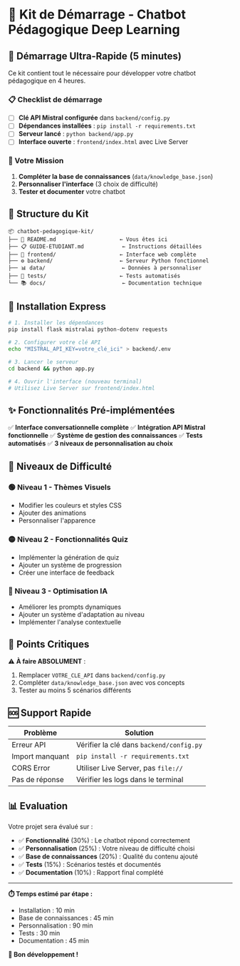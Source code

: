 # 🤖 Kit de Démarrage - Chatbot Pédagogique Deep Learning

## 🚀 Démarrage Ultra-Rapide (5 minutes)

Ce kit contient tout le nécessaire pour développer votre chatbot pédagogique en 4 heures.

### 📋 Checklist de démarrage

- [ ] **Clé API Mistral configurée** dans `backend/config.py`
- [ ] **Dépendances installées** : `pip install -r requirements.txt`
- [ ] **Serveur lancé** : `python backend/app.py`
- [ ] **Interface ouverte** : `frontend/index.html` avec Live Server

### 🎯 Votre Mission

1. **Compléter la base de connaissances** (`data/knowledge_base.json`)
2. **Personnaliser l'interface** (3 choix de difficulté)
3. **Tester et documenter** votre chatbot

## 📁 Structure du Kit

```
📦 chatbot-pedagogique-kit/
├── 📖 README.md                    ← Vous êtes ici
├── 📋 GUIDE-ETUDIANT.md            ← Instructions détaillées
├── 🎨 frontend/                    ← Interface web complète
├── ⚙️ backend/                     ← Serveur Python fonctionnel
├── 📊 data/                        ← Données à personnaliser
├── 🧪 tests/                       ← Tests automatisés
└── 📚 docs/                        ← Documentation technique
```

## 🔧 Installation Express

```bash
# 1. Installer les dépendances
pip install flask mistralai python-dotenv requests

# 2. Configurer votre clé API
echo "MISTRAL_API_KEY=votre_clé_ici" > backend/.env

# 3. Lancer le serveur
cd backend && python app.py

# 4. Ouvrir l'interface (nouveau terminal)
# Utilisez Live Server sur frontend/index.html
```

## ✨ Fonctionnalités Pré-implémentées

✅ **Interface conversationnelle complète**
✅ **Intégration API Mistral fonctionnelle**
✅ **Système de gestion des connaissances**
✅ **Tests automatisés**
✅ **3 niveaux de personnalisation au choix**

## 🎯 Niveaux de Difficulté

### 🟢 Niveau 1 - Thèmes Visuels
- Modifier les couleurs et styles CSS
- Ajouter des animations
- Personnaliser l'apparence

### 🟡 Niveau 2 - Fonctionnalités Quiz  
- Implémenter la génération de quiz
- Ajouter un système de progression
- Créer une interface de feedback

### 🔴 Niveau 3 - Optimisation IA
- Améliorer les prompts dynamiques
- Ajouter un système d'adaptation au niveau
- Implémenter l'analyse contextuelle

## 🚨 Points Critiques

⚠️ **À faire ABSOLUMENT** :
1. Remplacer `VOTRE_CLE_API` dans `backend/config.py`
2. Compléter `data/knowledge_base.json` avec vos concepts
3. Tester au moins 5 scénarios différents

## 🆘 Support Rapide

| Problème | Solution |
|----------|----------|
| Erreur API | Vérifier la clé dans `backend/config.py` |
| Import manquant | `pip install -r requirements.txt` |
| CORS Error | Utiliser Live Server, pas `file://` |
| Pas de réponse | Vérifier les logs dans le terminal |

## 📊 Evaluation

Votre projet sera évalué sur :
- ✅ **Fonctionnalité** (30%) : Le chatbot répond correctement
- ✅ **Personnalisation** (25%) : Votre niveau de difficulté choisi
- ✅ **Base de connaissances** (20%) : Qualité du contenu ajouté
- ✅ **Tests** (15%) : Scénarios testés et documentés
- ✅ **Documentation** (10%) : Rapport final complété

---

**⏱️ Temps estimé par étape :**
- Installation : 10 min
- Base de connaissances : 45 min
- Personnalisation : 90 min
- Tests : 30 min
- Documentation : 45 min

**🎉 Bon développement !**